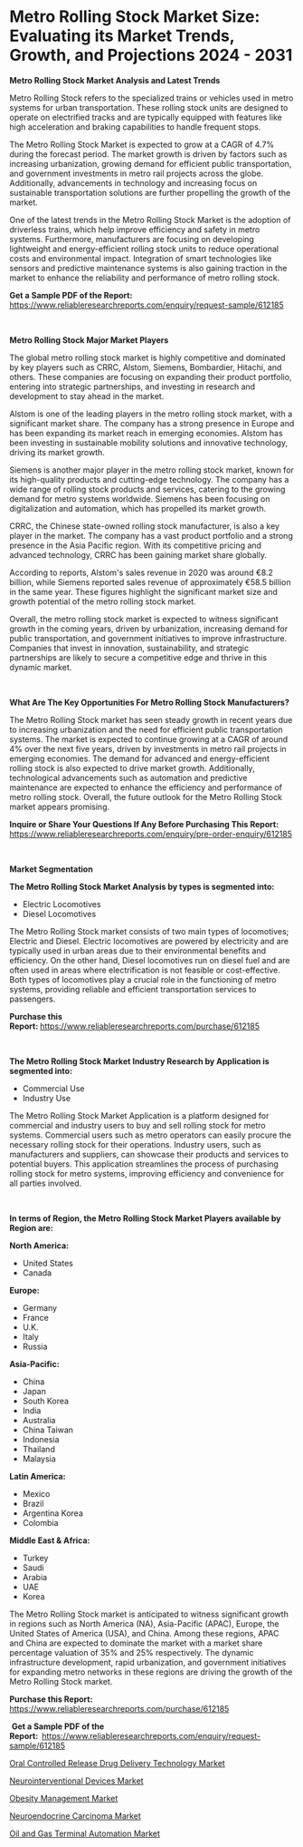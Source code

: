 <p><h1>Metro Rolling Stock Market Size: Evaluating its Market Trends, Growth, and Projections 2024 - 2031</h1></p><p><strong>Metro Rolling Stock Market Analysis and Latest Trends</strong></p>
<p><p>Metro Rolling Stock refers to the specialized trains or vehicles used in metro systems for urban transportation. These rolling stock units are designed to operate on electrified tracks and are typically equipped with features like high acceleration and braking capabilities to handle frequent stops.</p><p>The Metro Rolling Stock Market is expected to grow at a CAGR of 4.7% during the forecast period. The market growth is driven by factors such as increasing urbanization, growing demand for efficient public transportation, and government investments in metro rail projects across the globe. Additionally, advancements in technology and increasing focus on sustainable transportation solutions are further propelling the growth of the market.</p><p>One of the latest trends in the Metro Rolling Stock Market is the adoption of driverless trains, which help improve efficiency and safety in metro systems. Furthermore, manufacturers are focusing on developing lightweight and energy-efficient rolling stock units to reduce operational costs and environmental impact. Integration of smart technologies like sensors and predictive maintenance systems is also gaining traction in the market to enhance the reliability and performance of metro rolling stock.</p></p>
<p><strong>Get a Sample PDF of the Report:&nbsp;</strong> <a href="https://www.reliableresearchreports.com/enquiry/request-sample/612185">https://www.reliableresearchreports.com/enquiry/request-sample/612185</a></p>
<p>&nbsp;</p>
<p><strong>Metro Rolling Stock Major Market Players</strong></p>
<p><p>The global metro rolling stock market is highly competitive and dominated by key players such as CRRC, Alstom, Siemens, Bombardier, Hitachi, and others. These companies are focusing on expanding their product portfolio, entering into strategic partnerships, and investing in research and development to stay ahead in the market.</p><p>Alstom is one of the leading players in the metro rolling stock market, with a significant market share. The company has a strong presence in Europe and has been expanding its market reach in emerging economies. Alstom has been investing in sustainable mobility solutions and innovative technology, driving its market growth.</p><p>Siemens is another major player in the metro rolling stock market, known for its high-quality products and cutting-edge technology. The company has a wide range of rolling stock products and services, catering to the growing demand for metro systems worldwide. Siemens has been focusing on digitalization and automation, which has propelled its market growth.</p><p>CRRC, the Chinese state-owned rolling stock manufacturer, is also a key player in the market. The company has a vast product portfolio and a strong presence in the Asia Pacific region. With its competitive pricing and advanced technology, CRRC has been gaining market share globally.</p><p>According to reports, Alstom's sales revenue in 2020 was around €8.2 billion, while Siemens reported sales revenue of approximately €58.5 billion in the same year. These figures highlight the significant market size and growth potential of the metro rolling stock market.</p><p>Overall, the metro rolling stock market is expected to witness significant growth in the coming years, driven by urbanization, increasing demand for public transportation, and government initiatives to improve infrastructure. Companies that invest in innovation, sustainability, and strategic partnerships are likely to secure a competitive edge and thrive in this dynamic market.</p></p>
<p>&nbsp;</p>
<p><strong>What Are The Key Opportunities For Metro Rolling Stock Manufacturers?</strong></p>
<p><p>The Metro Rolling Stock market has seen steady growth in recent years due to increasing urbanization and the need for efficient public transportation systems. The market is expected to continue growing at a CAGR of around 4% over the next five years, driven by investments in metro rail projects in emerging economies. The demand for advanced and energy-efficient rolling stock is also expected to drive market growth. Additionally, technological advancements such as automation and predictive maintenance are expected to enhance the efficiency and performance of metro rolling stock. Overall, the future outlook for the Metro Rolling Stock market appears promising.</p></p>
<p><strong>Inquire or Share Your Questions If Any Before Purchasing This Report:</strong> <a href="https://www.reliableresearchreports.com/enquiry/pre-order-enquiry/612185">https://www.reliableresearchreports.com/enquiry/pre-order-enquiry/612185</a></p>
<p>&nbsp;</p>
<p><strong>Market Segmentation</strong></p>
<p><strong>The Metro Rolling Stock Market Analysis by types is segmented into:</strong></p>
<p><ul><li>Electric Locomotives</li><li>Diesel Locomotives</li></ul></p>
<p><p>The Metro Rolling Stock market consists of two main types of locomotives; Electric and Diesel. Electric locomotives are powered by electricity and are typically used in urban areas due to their environmental benefits and efficiency. On the other hand, Diesel locomotives run on diesel fuel and are often used in areas where electrification is not feasible or cost-effective. Both types of locomotives play a crucial role in the functioning of metro systems, providing reliable and efficient transportation services to passengers.</p></p>
<p><strong>Purchase this Report:&nbsp;</strong><a href="https://www.reliableresearchreports.com/purchase/612185">https://www.reliableresearchreports.com/purchase/612185</a></p>
<p>&nbsp;</p>
<p><strong>The Metro Rolling Stock Market Industry Research by Application is segmented into:</strong></p>
<p><ul><li>Commercial Use</li><li>Industry Use</li></ul></p>
<p><p>The Metro Rolling Stock Market Application is a platform designed for commercial and industry users to buy and sell rolling stock for metro systems. Commercial users such as metro operators can easily procure the necessary rolling stock for their operations. Industry users, such as manufacturers and suppliers, can showcase their products and services to potential buyers. This application streamlines the process of purchasing rolling stock for metro systems, improving efficiency and convenience for all parties involved.</p></p>
<p>&nbsp;</p>
<p><strong>In terms of Region, the Metro Rolling Stock Market Players available by Region are:</strong></p>
<p>
    <p> <strong> North America: </strong>
        <ul>
            <li>United States</li>
            <li>Canada</li>
        </ul>
        </p> 
    <p> <strong> Europe: </strong>
        <ul>
            <li>Germany</li>
            <li>France</li>
            <li>U.K.</li>
            <li>Italy</li>
            <li>Russia</li>
        </ul>
        </p> 
    <p> <strong> Asia-Pacific: </strong>
        <ul>
            <li>China</li>
            <li>Japan</li>
            <li>South Korea</li>
            <li>India</li>
            <li>Australia</li>
            <li>China Taiwan</li>
            <li>Indonesia</li>
            <li>Thailand</li>
            <li>Malaysia</li>
        </ul>
        </p> 
    <p> <strong> Latin America: </strong>
        <ul>
            <li>Mexico</li>
            <li>Brazil</li>
            <li>Argentina Korea</li>
            <li>Colombia</li>
        </ul>
        </p> 
    <p> <strong> Middle East & Africa: </strong>
        <ul>
            <li>Turkey</li>
            <li>Saudi</li>
            <li>Arabia</li>
            <li>UAE</li>
            <li>Korea</li>
        </ul>
    </p>
    </p>
<p><p>The Metro Rolling Stock market is anticipated to witness significant growth in regions such as North America (NA), Asia-Pacific (APAC), Europe, the United States of America (USA), and China. Among these regions, APAC and China are expected to dominate the market with a market share percentage valuation of 35% and 25% respectively. The dynamic infrastructure development, rapid urbanization, and government initiatives for expanding metro networks in these regions are driving the growth of the Metro Rolling Stock market.</p></p>
<p><strong>Purchase this Report: </strong><a href="https://www.reliableresearchreports.com/purchase/612185">https://www.reliableresearchreports.com/purchase/612185</a></p>
<p>&nbsp;<strong>Get a Sample PDF of the Report:&nbsp;&nbsp;</strong><a href="https://www.reliableresearchreports.com/enquiry/request-sample/612185">https://www.reliableresearchreports.com/enquiry/request-sample/612185</a></p>
<p><strong></strong></p>
<p><p><a href="https://medium.com/p/e6c1ccbb73df/edit">Oral Controlled Release Drug Delivery Technology Market</a></p><p><a href="https://medium.com/p/a41d09bcd0af/edit">Neurointerventional Devices Market</a></p><p><a href="https://medium.com/p/55a11fe0693b/edit">Obesity Management Market</a></p><p><a href="https://medium.com/p/e8df33549a1e/edit">Neuroendocrine Carcinoma Market</a></p><p><a href="https://medium.com/p/10028f748f1a/edit">Oil and Gas Terminal Automation Market</a></p></p>